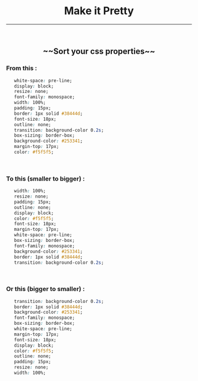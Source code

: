 <h1 align="center">Make it Pretty </h1>


<hr>


<br />


<h2 align="center">~~Sort your css properties~~</h2>


<h3>From this :</h3>

```css
   white-space: pre-line;
   display: block;
   resize: none;
   font-family: monospace;
   width: 100%;
   padding: 15px;
   border: 1px solid #38444d;
   font-size: 18px;
   outline: none;
   transition: background-color 0.2s;
   box-sizing: border-box;
   background-color: #253341;
   margin-top: 17px;
   color: #f5f5f5;
```


<br />


<h3>To this (smaller to bigger) :</h3>

```css
   width: 100%;
   resize: none;
   padding: 15px;
   outline: none;
   display: block;
   color: #f5f5f5;
   font-size: 18px;
   margin-top: 17px;
   white-space: pre-line;
   box-sizing: border-box;
   font-family: monospace;
   background-color: #253341;
   border: 1px solid #38444d;
   transition: background-color 0.2s;
```


<br />


<h3>Or this (bigger to smaller) :</h3>

```css
   transition: background-color 0.2s;
   border: 1px solid #38444d;
   background-color: #253341;
   font-family: monospace;
   box-sizing: border-box;
   white-space: pre-line;
   margin-top: 17px;
   font-size: 18px;
   display: block;
   color: #f5f5f5;
   outline: none;
   padding: 15px;
   resize: none;
   width: 100%;
```